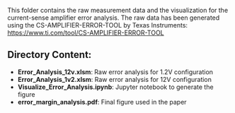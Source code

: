 This folder contains the raw measurement data and the visualization for the current-sense amplifier error analysis.
The raw data has been generated using the CS-AMPLIFIER-ERROR-TOOL by Texas Instruments: https://www.ti.com/tool/CS-AMPLIFIER-ERROR-TOOL

## Directory Content:

- **Error_Analysis_12v.xlsm**: Raw error analysis for 1.2V configuration 
- **Error_Analysis_1v2.xlsm**: Raw error analysis for 12V configuration
- **Visualize_Error_Analysis.ipynb**: Jupyter notebook to generate the figure
- **error_margin_analysis.pdf**: Final figure used in the paper